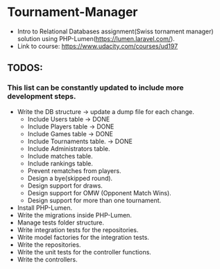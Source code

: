 # Tournament-Manager

* Intro to Relational Databases assignment(Swiss tornament manager) solution using PHP-Lumen(https://lumen.laravel.com/).
* Link to course: https://www.udacity.com/courses/ud197

## TODOS:

### This list can be constantly updated to include more development steps.

* Write the DB structure -> update a dump file for each change.
    * Include Users table -> DONE
    * Include Players table -> DONE
    * Include Games table -> DONE
    * Include Tournaments table. -> DONE
    * Include Administrators table.
    * Include matches table.
    * Include rankings table.
    * Prevent rematches from players.
    * Design a bye(skipped round).
    * Design support for draws.
    * Design support for OMW (Opponent Match Wins).
    * Design support for more than one tournament.
* Install PHP-Lumen.
* Write the migrations inside PHP-Lumen.
* Manage tests folder structure.
* Write integration tests for the repositories.
* Write model factories for the integration tests.
* Write the repositories.
* Write the unit tests for the controller functions.
* Write the controllers.
